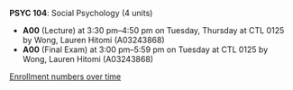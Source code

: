 **PSYC 104**: Social Psychology (4 units)

- **A00** (Lecture) at 3:30 pm–4:50 pm on Tuesday, Thursday at CTL 0125 by Wong, Lauren Hitomi (A03243868)
- **A00** (Final Exam) at 3:00 pm–5:59 pm on Tuesday at CTL 0125 by Wong, Lauren Hitomi (A03243868)

[Enrollment numbers over time](./PSYC104.tsv)
